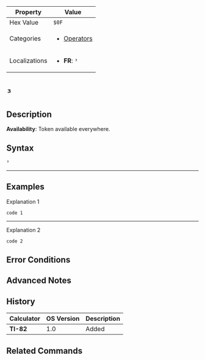 | Property      | Value |
|---------------|-------|
| Hex Value     | `$0F`|
| Categories    | <ul><li>[Operators](<../categories/Operators.md>)</li></ul> |
| Localizations | <ul><li><b>FR</b>: `³`</li></ul> |

# `³`

## Description



<b>Availability</b>: Token available everywhere.

## Syntax
`³`

<hr>

## Examples

Explanation 1
```ti-basic
code 1
```
---
Explanation 2
```ti-basic
code 2
```

## Error Conditions


## Advanced Notes


## History
| Calculator | OS Version | Description |
|------------|------------|-------------|
| <b>TI-82</b> | 1.0 | Added

## Related Commands

    